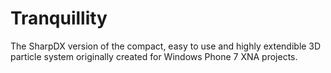 Tranquillity
============

The SharpDX version of the compact, easy to use and highly extendible 3D particle system originally created for Windows Phone 7 XNA projects.
